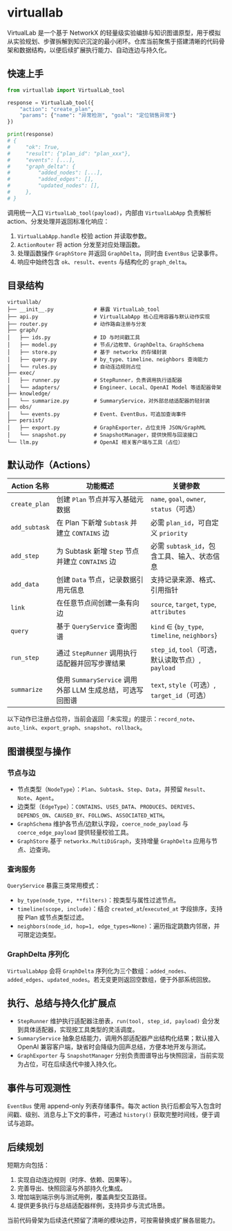 # virtuallab

VirtualLab 是一个基于 NetworkX 的轻量级实验编排与知识图谱原型，用于模拟从实验规划、步骤拆解到知识沉淀的最小闭环。仓库当前聚焦于搭建清晰的代码骨架和数据结构，以便后续扩展执行能力、自动连边与持久化。

## 快速上手

```python
from virtuallab import VirtualLab_tool

response = VirtualLab_tool({
    "action": "create_plan",
    "params": {"name": "异常检测", "goal": "定位销售异常"}
})

print(response)
# {
#     "ok": True,
#     "result": {"plan_id": "plan_xxx"},
#     "events": [...],
#     "graph_delta": {
#         "added_nodes": [...],
#         "added_edges": [],
#         "updated_nodes": [],
#     },
# }
```

调用统一入口 `VirtualLab_tool(payload)`，内部由 `VirtualLabApp` 负责解析 action、分发处理并返回标准化响应：

1. `VirtualLabApp.handle` 校验 action 并读取参数。
2. `ActionRouter` 将 action 分发至对应处理函数。
3. 处理函数操作 `GraphStore` 并返回 `GraphDelta`，同时由 `EventBus` 记录事件。
4. 响应中始终包含 `ok`、`result`、`events` 与结构化的 `graph_delta`。

## 目录结构

```
virtuallab/
├── __init__.py             # 暴露 VirtualLab_tool
├── api.py                  # VirtualLabApp 核心应用容器与默认动作实现
├── router.py               # 动作路由注册与分发
├── graph/
│   ├── ids.py              # ID 与时间戳工具
│   ├── model.py            # 节点/边枚举、GraphDelta、GraphSchema
│   ├── store.py            # 基于 networkx 的存储封装
│   ├── query.py            # by_type、timeline、neighbors 查询能力
│   └── rules.py            # 自动连边规则占位
├── exec/
│   ├── runner.py           # StepRunner，负责调用执行适配器
│   └── adapters/           # Engineer、Local、OpenAI Model 等适配器骨架
├── knowledge/
│   └── summarize.py        # SummaryService，对外部总结适配器的轻封装
├── obs/
│   └── events.py           # Event、EventBus，可追加查询事件
├── persist/
│   ├── export.py           # GraphExporter，占位支持 JSON/GraphML
│   └── snapshot.py         # SnapshotManager，提供快照与回滚接口
└── llm.py                  # OpenAI 相关客户端与工具（占位）
```

## 默认动作（Actions）

| Action 名称      | 功能概述 | 关键参数 |
|------------------|----------|----------|
| `create_plan`    | 创建 `Plan` 节点并写入基础元数据 | `name`, `goal`, `owner`, `status`（可选） |
| `add_subtask`    | 在 Plan 下新增 `Subtask` 并建立 `CONTAINS` 边 | 必需 `plan_id`，可自定义 `priority` |
| `add_step`       | 为 Subtask 新增 `Step` 节点并建立 `CONTAINS` 边 | 必需 `subtask_id`，包含工具、输入、状态信息 |
| `add_data`       | 创建 `Data` 节点，记录数据引用元信息 | 支持记录来源、格式、引用指针 |
| `link`           | 在任意节点间创建一条有向边 | `source`, `target`, `type`, `attributes` |
| `query`          | 基于 `QueryService` 查询图谱 | `kind` ∈ {`by_type`, `timeline`, `neighbors`} |
| `run_step`       | 通过 `StepRunner` 调用执行适配器并回写步骤结果 | `step_id`, `tool`（可选，默认读取节点）, `payload` |
| `summarize`      | 使用 `SummaryService` 调用外部 LLM 生成总结，可选写回图谱 | `text`, `style`（可选）, `target_id`（可选） |

以下动作已注册占位符，当前会返回「未实现」的提示：`record_note`、`auto_link`、`export_graph`、`snapshot`、`rollback`。

## 图谱模型与操作

### 节点与边

- 节点类型（`NodeType`）：`Plan`、`Subtask`、`Step`、`Data`，并预留 `Result`、`Note`、`Agent`。
- 边类型（`EdgeType`）：`CONTAINS`、`USES_DATA`、`PRODUCES`、`DERIVES`、`DEPENDS_ON`、`CAUSED_BY`、`FOLLOWS`、`ASSOCIATED_WITH`。
- `GraphSchema` 维护各节点/边默认字段，`coerce_node_payload` 与 `coerce_edge_payload` 提供轻量校验工具。
- `GraphStore` 基于 `networkx.MultiDiGraph`，支持增量 `GraphDelta` 应用与节点、边查询。

### 查询服务

`QueryService` 暴露三类常用模式：

- `by_type(node_type, **filters)`：按类型与属性过滤节点。
- `timeline(scope, include)`：结合 `created_at`/`executed_at` 字段排序，支持按 Plan 或节点类型过滤。
- `neighbors(node_id, hop=1, edge_types=None)`：遍历指定跳数内邻居，并可限定边类型。

### GraphDelta 序列化

`VirtualLabApp` 会将 `GraphDelta` 序列化为三个数组：`added_nodes`、`added_edges`、`updated_nodes`。若无变更则返回空数组，便于外部系统回放。

## 执行、总结与持久化扩展点

- `StepRunner` 维护执行适配器注册表，`run(tool, step_id, payload)` 会分发到具体适配器，实现按工具类型的灵活调度。
- `SummaryService` 抽象总结能力，调用外部适配器产出结构化结果；默认接入 OpenAI 兼容客户端，缺省时会降级为回声总结，方便本地开发与测试。
- `GraphExporter` 与 `SnapshotManager` 分别负责图谱导出与快照回滚，当前实现为占位，可在后续迭代中接入持久化。

## 事件与可观测性

`EventBus` 使用 append-only 列表存储事件。每次 action 执行后都会写入包含时间戳、级别、消息与上下文的事件，可通过 `history()` 获取完整时间线，便于调试与追踪。

## 后续规划

短期方向包括：

1. 实现自动连边规则（时序、依赖、因果等）。
2. 完善导出、快照回滚与外部持久化集成。
3. 增加端到端示例与测试用例，覆盖典型交互路径。
4. 提供更多执行与总结适配器样例，支持异步与流式场景。

当前代码骨架为后续迭代预留了清晰的模块边界，可按需替换或扩展各层能力。
